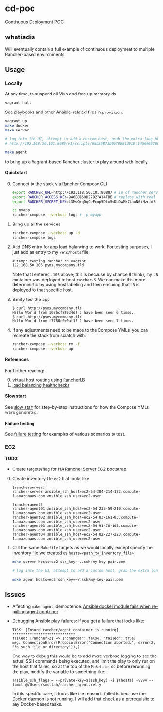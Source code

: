 # cd-poc
Continuous Deployment POC

## whatisdis

Will eventually contain a full example of continuous deployment to multiple Rancher-based environments.

## Usage

### Locally

At any time, to suspend all VMs and free up memory do

```bash
vagrant halt
```

See playbooks and other Ansible-related files in [`provision`](./provision).

```bash
vagrant up
make docker
make server

# log into the UI, attempt to add a custom host, grab the extra long URL, e.g.
# http://192.168.50.101:8080/v1/scripts/68D59B73D0078EE13D1D:1450069200000:ZRBWdAu7IlVBSUlUtmpVvqnPtMo

make agent
```

to bring up a Vagrant-based Rancher cluster to play around with locally.

#### Quickstart

0. Connect to the stack via Rancher Compose CLI

    ```bash
    export RANCHER_URL=http://192.168.50.101:8080/ # ip of rancher server, hardcoded in Vagrantfile
    export RANCHER_ACCESS_KEY=946B8B68D27D27A14FBB # replace with real key, generated through the UI
    export RANCHER_SECRET_KEY=L3MwQvqDqCeFcop5Dtx5wDbDwMk7tauN6iHzrid3 # replace this too

    cd myapp
    rancher-compose --verbose logs # -p myapp
    ```

0. Bring up all the services

    ```bash
    rancher-compose --verbose up -d
    rancher-compose logs
    ```

0. Add DNS entry for app load balancing to work. For testing purposes, I just add an entry to my `/etc/hosts` file:

    ```
    # temp: testing rancher on vagrant
    192.168.50.105 pyms.mycompany.tld
    ```

    Note that I entered `.105` above; this is because by chance (I think), my `LB` container was deployed to host `rancher-5`. We can make this more deterministic by using host labeling and then ensuring that `LB` is deployed to that specific host.

0. Sanity test the app

    ```
    $ curl http://pyms.mycompany.tld
    Hello World from 1076cf82934d! I have been seen 6 times.
    $ curl http://pyms.mycompany.tld
    Hello World from f7780c0a0af1! I have been seen 7 times.
    ```

0. If any adjustments need to be made to the Compose YMLs, you can recreate the stack from scratch with:

    ```bash
    rancher-compose --verbose rm -f
    rancher-compose --verbose up
    ```

#### References

For further reading:

0. [virtual host routing using RancherLB](http://rancher.com/virtual-host-routing-using-rancher-load-balancer/)
0. [load balancing healthchecks](http://rancher.com/load-balancing-support-for-docker-in-rancher/)

#### Slow start

See [slow start](./docs/SLOW-START.md) for step-by-step instructions for how the Compose YMLs were generated.

#### Failure testing

See [failure testing](./docs/FAILURE-TESTING.md) for examples of various scenarios to test.

### EC2

#### TODO:

* Create targets/flag for [HA Rancher Server](http://docs.rancher.com/rancher/installing-rancher/installing-server/multi-nodes/) EC2 bootstrap.

0. Create inventory file `ec2` that looks like

    ```
    [rancherserver]
    rancher-server ansible_ssh_host=ec2-54-204-214-172.compute-1.amazonaws.com ansible_ssh_user=ec2-user

    [rancheragent]
    rancher-agent01 ansible_ssh_host=ec2-54-235-59-210.compute-1.amazonaws.com ansible_ssh_user=ec2-user
    rancher-agent02 ansible_ssh_host=ec2-54-83-161-83.compute-1.amazonaws.com ansible_ssh_user=ec2-user
    rancher-agent03 ansible_ssh_host=ec2-54-91-78-105.compute-1.amazonaws.com ansible_ssh_user=ec2-user
    rancher-agent04 ansible_ssh_host=ec2-54-82-227-223.compute-1.amazonaws.com ansible_ssh_user=ec2-user
    ```

0. Call the same `Makefile` targets as we would locally, except specify the inventory file we created as `hosts=<path_to_inventory_file>`

    ```bash
    make server hosts=ec2 ssh_key=~/.ssh/my-key-pair.pem

    # log into the UI, attempt to add a custom host, grab the extra long URL

    make agent hosts=ec2 ssh_key=~/.ssh/my-key-pair.pem
    ```

## Issues

* Affecting `make agent` idempotence: [Ansible docker module fails when re-pulling agent container](https://github.com/ansible/ansible-modules-core/issues/2257)

* Debugging Ansible play failures: if you get a failure that looks like:

    ```
    TASK: [Ensure rancher/agent container is running] *****************************
    failed: [rancher-2] => {"changed": false, "failed": true}
    msg: ConnectionError(ProtocolError('Connection aborted.', error(2, 'No such file or directory')),)
    ```

    One way to debug this would be to add more verbose logging to see the actual SSH commands being executed, and limit the play to only run on the host that failed, so at the top of the `Makefile`, so before rerunning the play, modify the variable to something like:

    ```
    ansible_ssh_flags = --private-key=$(ssh_key) -i $(hosts) -vvvv --limit @/Users/smollah/rancher_agent.retry
    ```

    In this specific case, it looks like the reason it failed is because the Docker daemon is not running. I will add that check as a prerequisite to any Docker-based tasks.
